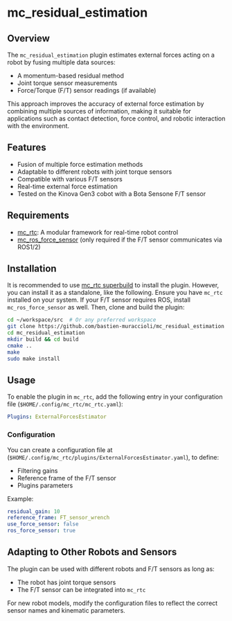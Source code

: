 # mc_residual_estimation

## Overview
The `mc_residual_estimation` plugin estimates external forces acting on a robot by fusing multiple data sources:
- A momentum-based residual method
- Joint torque sensor measurements
- Force/Torque (F/T) sensor readings (if available)

This approach improves the accuracy of external force estimation by combining multiple sources of information, making it suitable for applications such as contact detection, force control, and robotic interaction with the environment.

## Features
- Fusion of multiple force estimation methods
- Adaptable to different robots with joint torque sensors
- Compatible with various F/T sensors
- Real-time external force estimation
- Tested on the Kinova Gen3 cobot with a Bota Sensone F/T sensor

## Requirements
- [mc_rtc](https://github.com/jrl-umi3218/mc_rtc): A modular framework for real-time robot control
- [mc_ros_force_sensor](https://github.com/bastien-muraccioli/mc_ros_force_sensor) (only required if the F/T sensor communicates via ROS1/2)

## Installation
It is recommended to use [mc_rtc superbuild](https://github.com/mc-rtc/mc-rtc-superbuild) to install the plugin. However, you can install it as a standalone, like the following.
Ensure you have `mc_rtc` installed on your system. If your F/T sensor requires ROS, install `mc_ros_force_sensor` as well. Then, clone and build the plugin:

```sh
cd ~/workspace/src  # Or any preferred workspace
git clone https://github.com/bastien-muraccioli/mc_residual_estimation
cd mc_residual_estimation
mkdir build && cd build
cmake ..
make
sudo make install
```

## Usage
To enable the plugin in `mc_rtc`, add the following entry in your configuration file (`$HOME/.config/mc_rtc/mc_rtc.yaml`):

```yaml
Plugins: ExternalForcesEstimator
```

### Configuration
You can create a configuration file at (`$HOME/.config/mc_rtc/plugins/ExternalForcesEstimator.yaml`), to define:
- Filtering gains
- Reference frame of the F/T sensor
- Plugins parameters

Example:
```yaml
residual_gain: 10
reference_frame: FT_sensor_wrench
use_force_sensor: false
ros_force_sensor: true
```

## Adapting to Other Robots and Sensors
The plugin can be used with different robots and F/T sensors as long as:
- The robot has joint torque sensors
- The F/T sensor can be integrated into `mc_rtc`

For new robot models, modify the configuration files to reflect the correct sensor names and kinematic parameters.